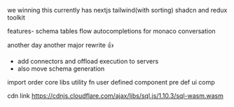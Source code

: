 we winning this
currently has nextjs tailwind(with sorting) shadcn and redux toolkit

features-
schema tables flow
autocompletions for monaco
conversation

another day another major rewrite 👍
- add connectors and offload execution to servers
- also move schema generation

import order
core libs
utility fn
user defined component
pre def ui comp

cdn link https://cdnjs.cloudflare.com/ajax/libs/sql.js/1.10.3/sql-wasm.wasm
